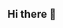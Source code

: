 ## Hi there 👋

<!--
**sarapascal/SaraPascal** is a ✨ _special_ ✨ repository.

- 👩🏽‍💻 Aprendiendo a usar GitHub en la universidad
- ✍🏽 Avanzando en el magister
- 🙋🏽‍♀️ Trabajando como periodista en el Ministerio de la Mujer y la Equidad de Género
-->
